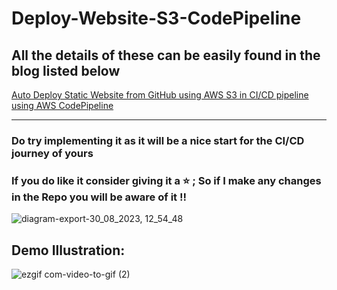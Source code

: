 # Deploy-Website-S3-CodePipeline

## All the details of these can be easily found in the blog listed below

[Auto Deploy Static Website from GitHub using AWS S3 in CI/CD pipeline using AWS CodePipeline](https://codemyworld.hashnode.dev/auto-deploy-static-website-from-github-using-aws-s3-in-cicd-pipeline-using-aws-codepipeline)

<hr/>
<h3>Do try implementing it as it will be a nice start for the CI/CD journey of yours</h3> 
<h3>If you do like it consider giving it a ⭐ ; So if I make any changes in the Repo you will be aware of it !! </h3> 


![diagram-export-30_08_2023, 12_54_48](https://github.com/adityadhopade/Deploy-Website-S3-CodePipeline/assets/48392204/884648cf-ca2b-4a8d-80e7-804eee5f126f)


## Demo Illustration: 
![ezgif com-video-to-gif (2)](https://github.com/adityadhopade/Deploy-Website-S3-CodePipeline/assets/48392204/96613a66-811b-4fc5-82b7-bd5e79de0793)

